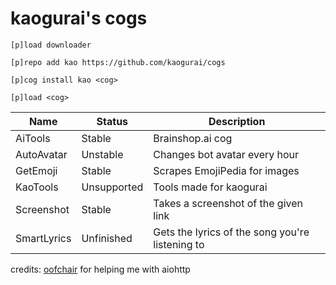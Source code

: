 # kaogurai's cogs

```
[p]load downloader

[p]repo add kao https://github.com/kaogurai/cogs

[p]cog install kao <cog>

[p]load <cog>
```

| Name     | Status | Description                 |
|----------|--------|-----------------------------|
| AiTools  | Stable | Brainshop.ai cog |
| AutoAvatar | Unstable | Changes bot avatar every hour |
| GetEmoji | Stable | Scrapes EmojiPedia for images |
| KaoTools | Unsupported | Tools made for kaogurai |
| Screenshot | Stable | Takes a screenshot of the given link |
| SmartLyrics | Unfinished | Gets the lyrics of the song you're listening to |

credits:
[oofchair](https://github.com/OofChair/OofCogs) for helping me with aiohttp

